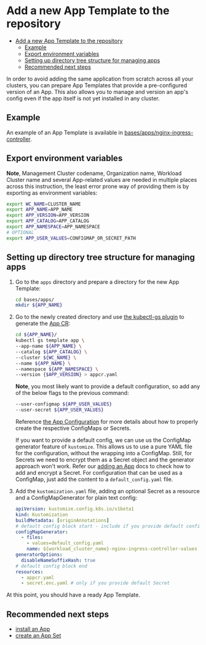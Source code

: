 # Add a new App Template to the repository

- [Add a new App Template to the repository](#add-a-new-app-template-to-the-repository)
  - [Example](#example)
  - [Export environment variables](#export-environment-variables)
  - [Setting up directory tree structure for managing apps](#setting-up-directory-tree-structure-for-managing-apps)
  - [Recommended next steps](#recommended-next-steps)

In order to avoid adding the same application from scratch across all your clusters, you can prepare App Templates that provide
a pre-configured version of an App. This also allows you to manage and version an app's config even if the app itself is
not yet installed in any cluster.

## Example

An example of an App Template is available in [bases/apps/nginx-ingress-controller](../../bases/apps/nginx-ingress-controller).

## Export environment variables

**Note**, Management Cluster codename, Organization name, Workload Cluster name and several App-related values are needed
in multiple places across this instruction, the least error prone way of providing them is by exporting as environment variables:

```sh
export WC_NAME=CLUSTER_NAME
export APP_NAME=APP_NAME
export APP_VERSION=APP_VERSION
export APP_CATALOG=APP_CATALOG
export APP_NAMESPACE=APP_NAMESPACE
# OPTIONAL
export APP_USER_VALUES=CONFIGMAP_OR_SECRET_PATH
```

## Setting up directory tree structure for managing apps

1. Go to the `apps` directory and prepare a directory for the new App Template:

    ```sh
    cd bases/apps/
    mkdir ${APP_NAME}
    ```

1. Go to the newly created directory and use [the kubectl-gs plugin](https://github.com/giantswarm/kubectl-gs) to
generate the [App CR](https://docs.giantswarm.io/ui-api/kubectl-gs/template-app/):

    ```sh
    cd ${APP_NAME}/
    kubectl gs template app \
    --app-name ${APP_NAME} \
    --catalog ${APP_CATALOG} \
    --cluster ${WC_NAME} \
    --name ${APP_NAME} \
    --namespace ${APP_NAMESPACE} \
    --version {$APP_VERSION} > appcr.yaml
    ```

    **Note**, you most likely want to provide a default configuration, so add any of the below flags to the previous command:

    ```sh
    --user-configmap ${APP_USER_VALUES}
    --user-secret ${APP_USER_VALUES}
    ```

    Reference [the App Configuration](https://docs.giantswarm.io/app-platform/app-configuration/) for more details about
    how to properly create the respective ConfigMaps or Secrets.

    If you want to provide a default config, we can use us the ConfigMap generator feature of `kustomize`.
    This allows us to use a pure YAML file for the configuration, without the wrapping into a ConfigMap. Still, for Secrets
    we need to encrypt them as a Secret object and the generator approach won't work. Refer our [adding an App](./add_appcr.md)
    docs to check how to add and encrypt a Secret. For configuration that can be used as a ConfigMap, just add the content
    to a `default_config.yaml` file.

1. Add the `kustomization.yaml` file, adding an optional Secret as a resource and a ConfigMapGenerator for plain text config:

    ```yaml
    apiVersion: kustomize.config.k8s.io/v1beta1
    kind: Kustomization
    buildMetadata: [originAnnotations]
    # default config block start - include if you provide default config
    configMapGenerator:
      - files:
        - values=default_config.yaml
        name: ${workload_cluster_name}-nginx-ingress-controller-values
    generatorOptions:
      disableNameSuffixHash: true
    # default config block end
    resources:
      - appcr.yaml
      - secret.enc.yaml # only if you provide default Secret
    ```

At this point, you should have a ready App Template.

## Recommended next steps

- [install an App](add_appcr.md)
- [create an App Set](app_sets.md)

